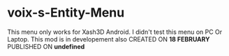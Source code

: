 # voix-s-Entity-Menu
This menu only works for Xash3D Android.
I didn't test this menu on PC Or Laptop.
This mod is in developement also
CREATED ON **18 FEBRUARY**
PUBLISHED ON **undefined**
